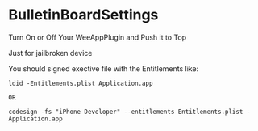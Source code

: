 BulletinBoardSettings
=====================

Turn On or Off Your WeeAppPlugin and Push it to Top

Just for jailbroken device

You should signed exective file with the Entitlements like:

	ldid -Entitlements.plist Application.app

	OR

	codesign -fs "iPhone Developer" --entitlements Entitlements.plist - Application.app
